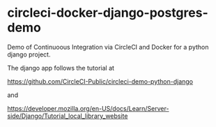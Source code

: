 # circleci-docker-django-postgres-demo

Demo of Continuoous Integration via CircleCI and Docker for a python django project.

The django app follows the tutorial at

https://github.com/CircleCI-Public/circleci-demo-python-django

and

https://developer.mozilla.org/en-US/docs/Learn/Server-side/Django/Tutorial_local_library_website
 



